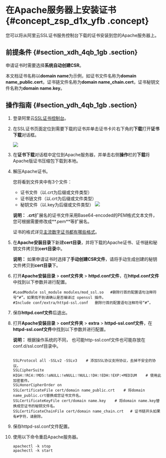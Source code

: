 # 在Apache服务器上安装证书 {#concept_zsp_d1x_yfb .concept}

您可以将从阿里云SSL证书服务控制台下载的证书安装到您的Apache服务器上。

## 前提条件 {#section_xdh_4qb_1gb .section}

申请证书时需要选择**系统自动创建CSR**。

本文档证书名称以**domain name**为示例，如证书文件名称为**domain name\_public.cert**，证书链文件名称为**domain name\_chain.cert**，证书秘钥文件名称为**domain name.key**。

## 操作指南 {#section_ydh_4qb_1gb .section}

1.  登录阿里云[SSL证书控制台](https://yundunnext.console.aliyun.com/?p=casnext#/overview/cn-hangzhou)。
2.  在SSL证书页面定位到需要下载的证书并单击证书卡片右下角的**下载**打开**证书下载**对话框。

    ![](http://static-aliyun-doc.oss-cn-hangzhou.aliyuncs.com/assets/img/66242/154717166133499_zh-CN.png)

3.  在**证书下载**对话框中定位到Apache服务器，并单击右侧**操作**栏的**下载**将Apache版证书压缩包下载到本地。
4.  解压Apache证书。

    您将看到文件夹中有3个文件：

    -   证书文件（以.crt为后缀或文件类型）
    -   证书链文件（以.crt为后缀或文件类型）
    -   秘钥文件（以.key为后缀或文件类型）
    ![](http://static-aliyun-doc.oss-cn-hangzhou.aliyuncs.com/assets/img/66001/154717166133689_zh-CN.png)

    **说明：** **.crt**扩展名的证书文件采用Base64-encoded的PEM格式文本文件，您可根据需要修改成**.pem**等扩展名。

    证书的格式详见[主流数字证书都有哪些格式](https://help.aliyun.com/knowledge_detail/42214.html)。

5.  在**Apache安装目录**下新建**cert目录**，并将下载的Apache证书、证书链和秘钥文件拷贝到**cert目录**中。

    **说明：** 如果申请证书时选择了**手动创建CSR文件**，请将手动生成创建的秘钥文件拷贝到**cert目录**下。

6.  打开**Apache安装目录** \> **conf文件夹** \> **httpd.conf文件**，在**httpd.conf文件**中找到以下参数并进行配置。

    ```
    #LoadModule ssl_module modules/mod_ssl.so   #删除行首的配置语句注释符号“#”。如果找不到请确认是否编译过 openssl 插件。
    #Include conf/extra/httpd-ssl.conf   删除行首的配置语句注释符号“#”。
    
    ```

7.  保存**httpd.conf文件**后退出。
8.  打开**Apache安装目录** \> **conf文件夹** \> **extra** \> **httpd-ssl.conf文件**，在**httpd-ssl.conf文件**中找到以下参数并进行配置。

    **说明：** 根据操作系统的不同， 也可能http-ssl.conf文件也可能存放在conf.d/ssl.conf目录中。

    ```
    
    SSLProtocol all -SSLv2 -SSLv3    # 添加SSL协议支持协议，去掉不安全的协议。
    SSLCipherSuite HIGH:!RC4:!MD5:!aNULL:!eNULL:!NULL:!DH:!EDH:!EXP:+MEDIUM    # 使用此加密套件。
    SSLHonorCipherOrder on
    SSLCertificateFile cert/domain name_public.crt    # 将domain name_public.crt替换成您证书文件名。
    SSLCertificateKeyFile cert/domain name.key    # 将domain name.key替换成您证书的秘钥文件名。
    SSLCertificateChainFile cert/domain name_chain.crt   # 证书链开头如果有#字符，请删除。
    ```

9.  保存httpd-ssl.conf文件配置。
10. 使用以下命令重启Apache服务器。

    ```
    apachectl -k stop
    apachectl -k start
    ```



